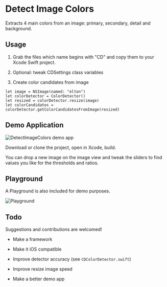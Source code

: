 # Detect Image Colors

Extracts 4 main colors from an image: primary, secondary, detail and background.

## Usage

1. Grab the files which name begins with "CD" and copy them to your Xcode Swift project.

2. Optional: tweak CDSettings class variables

3. Create color candidates from image

```  
let image = NSImage(named: "elton")  
let colorDetector = ColorDetector()
let resized = colorDetector.resize(image)
let colorCandidates = colorDetector.getColorCandidatesFromImage(resized)
```  

## Demo Application

![DetectImageColors demo app](https://www.evernote.com/shard/s89/sh/cbb542eb-28f6-4481-8ddb-be9974cab033/9524ebaa3b3e4889/res/aa8f243b-dc4f-4121-8606-e795730f72fd/skitch.png)

Download or clone the project, open in Xcode, build.

You can drop a new image on the image view and tweak the sliders to find values you like for the thresholds and ratios.

## Playground

A Playground is also included for demo purposes.

![Playground](https://www.evernote.com/shard/s89/sh/9188b56f-d2f5-44d3-a14f-55bd7c97e7cf/6c92794b3b4a606b/res/dfd99f98-c497-4eb1-8d84-d366484d0986/skitch.png)

## Todo

Suggestions and contributions are welcomed!

- Make a framework

- Make it iOS compatible

- Improve detector accuracy (see `CDColorDetector.swift`)

- Improve resize image speed

- Make a better demo app